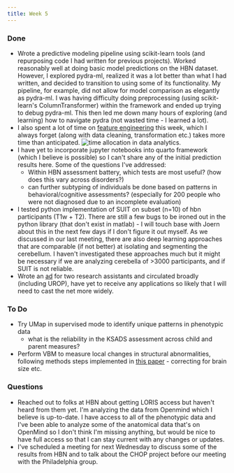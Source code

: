 ```yaml
---
title: Week 5
---
```


### Done
* Wrote a predictive modeling pipeline using scikit-learn tools (and repurposing code I had written for previous projects). Worked reasonably well at doing basic model predictions on the HBN dataset. However, I explored pydra-ml, realized it was a lot better than what I had written, and decided to transition to using some of its functionality. My pipeline, for example, did not allow for model comparison as elegantly as pydra-ml. I was having difficulty doing preprocessing (using scikit-learn's ColumnTransformer) within the framework and ended up trying to debug pydra-ml. This then led me down many hours of exploring (and learning) how to navigate pydra (not wasted time - I learned a lot).
* I also spent a lot of time on [feature engineering](../methods/feature-engineering.md) this week, which I always forget (along with data cleaning, transformation etc.) takes more time than anticipated. 
![time allocation in data analytics](https://imageio.forbes.com/blogs-images/gilpress/files/2016/03/Time-1200x511.jpg?format=jpg&width=960).
* I have yet to incorporate jupyter notebooks into quarto framework (which I believe is possible) so I can't share any of the initial prediction results here. Some of the questions I've addressed:
    * Within HBN assessment battery, which tests are most useful? (how does this vary across disorders?)
    * can further subtyping of individuals be done based on patterns in behavioral/cognitive assessments? (especially for 200 people who were not diagnosed due to an incomplete evaluation)
* I tested python implementation of SUIT on subset (n=10) of hbn participants (T1w + T2). There are still a few bugs to be ironed out in the python library (that don't exist in matlab) - I will touch base with Joern about this in the next few days if I don't figure it out myself. As we discussed in our last meeting, there are also deep learning approaches that are comparable (if not better) at isolating and segmenting the cerebellum. I haven't investigated these approaches much but it might be necessary if we are analyzing cerebella of >3000 participants, and if SUIT is not reliable. 
* Wrote an [ad](../mentorship/fall22_urop_recruitment.md) for two research assistants and circulated broadly (including UROP), have yet to receive any applications so likely that I will need to cast the net more widely. 

### To Do
* Try UMap in supervised mode to identify unique patterns in phenotypic data
    * what is the reliability in the KSADS assessment across child and parent measures?
* Perform VBM to measure local changes in structural abnormalities, following methods steps implemented in [this paper](https://www.sciencedirect.com/science/article/pii/S2213158218303012) - correcting for brain size etc.

### Questions
* Reached out to folks at HBN about getting LORIS access but haven't heard from them yet. I'm analyzing the data from Openmind which I believe is up-to-date. I have access to all of the phenotypic data and I've been able to analyze some of the anatomical data that's on OpenMind so I don't think I'm missing anything, but would be nice to have full access so that I can stay current with any changes or updates. 
* I've scheduled a meeting for next Wednesday to discuss some of the results from HBN and to talk about the CHOP project before our meeting with the Philadelphia group.